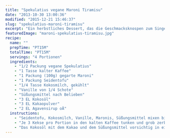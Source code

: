 ```yaml
---
title: "Spekulatius vegane Maroni Tiramisu"
date: "2013-10-30 13:00:36"
modified: "2015-12-21 15:46:37"
slug: "spekulatius-maroni-tiramisu"
excerpt: "Ein herbstliches Dessert, das die Geschmacksknospen zum Singen bringt. Vegane Maroni-Creme, Spekulatius-Kekse und obendrauf noch Schokolade - da kann keiner widerstehen."
featuredImage: "maroni-spekulatius-tiramisu.jpg"
recipe:
  name: ""
  prepTime: "PT15M"
  totalTime: "PT15M"
  servings: "4 Portionen"
  ingredients:
    - "1/2 Packung vegane Spekulatius"
    - "1 Tasse kalter Kaffee"
    - "1 Packung (100g) gegarte Maroni"
    - "1 Packung Seidentofu"
    - "1/4 Tasse Kokosmilch, gekühlt"
    - "Vanille von 1/4 Schote"
    - "Süßungsmittel nach Belieben"
    - "3 EL Kokosöl"
    - "3 EL Kakaopulver"
    - "2 EL Agavensirup oÄ"
  instructions:
    - "Seidentofu, Kokosmilch, Vanille, Maronis, Süßungsmittel mixen bis eine schöne Creme entstanden ist."
    - "Je 3 Kekse pro Portion in den kalten Kaffee tunken und grob zerbröselt als 1. Schicht in die Dessertbecher geben. Darauf Tofucreme verteilen und wieder eine Schicht Keksbrösel darauf usw. bis die Creme alle ist."
    - "Das Kokosöl mit dem Kakao und dem Süßungsmittel vorsichtig in einem kleinen Topf erwärmen bis sich alles verbunden hat. Die Glasur über den Tiramisuportionen verteilen und kühl stellen."
---
```


